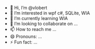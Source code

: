 - 👋 Hi, I’m @vlobert
- 👀 I’m interested in wpf c#, SQLite, WIA
- 🌱 I’m currently learning WIA
- 💞️ I’m looking to collaborate on ...
- 📫 How to reach me ...
- 😄 Pronouns: ...
- ⚡ Fun fact: ...

<!---
vlobert/vlobert is a ✨ special ✨ repository because its `README.md` (this file) appears on your GitHub profile.
You can click the Preview link to take a look at your changes.
--->
